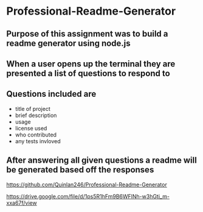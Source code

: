 # Professional-Readme-Generator

## Purpose of this assignment was to build a readme generator using node.js

## When a user opens up the terminal they are presented a list of questions to respond to

## Questions included are
 - title of project
 - brief description 
 - usage
 - license used
 - who contributed
 - any tests invloved

 ## After answering all given questions a readme will be generated based off the responses 

 https://github.com/Quinlan246/Professional-Readme-Generator

 https://drive.google.com/file/d/1ps5R1hFm9B6WFlNh-w3hGti_m-xxa67f/view